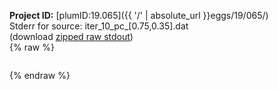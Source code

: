 **Project ID:** [plumID:19.065]({{ '/' | absolute_url }}eggs/19/065/)  
Stderr for source:  iter_10_pc_[0.75,0.35].dat   
(download [zipped raw stdout](iter_10_pc_[0.75,0.35].dat.plumed_master.stdout.txt.zip))  
{% raw %}
<pre>
</pre>
{% endraw %}
